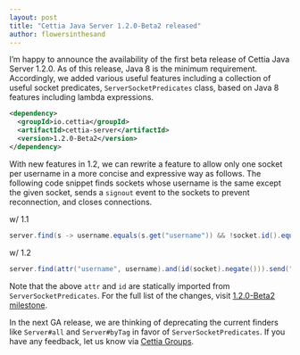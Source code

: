 ```yaml
---
layout: post
title: "Cettia Java Server 1.2.0-Beta2 released"
author: flowersinthesand
---
```


I’m happy to announce the availability of the first beta release of Cettia Java Server 1.2.0. As of this release, Java 8 is the minimum requirement. Accordingly, we added various useful features including a collection of useful socket predicates, `ServerSocketPredicates` class, based on Java 8 features including lambda expressions.

```xml
<dependency>
  <groupId>io.cettia</groupId>
  <artifactId>cettia-server</artifactId>
  <version>1.2.0-Beta2</version>
</dependency>
```

With new features in 1.2, we can rewrite a feature to allow only one socket per username in a more concise and expressive way as follows. The following code snippet finds sockets whose username is the same except the given socket, sends a `signout` event to the sockets to prevent reconnection, and closes connections.

w/ 1.1

```java
server.find(s -> username.equals(s.get("username")) && !socket.id().equals(s.id())).send("signout").close();
```

w/ 1.2

```java
server.find(attr("username", username).and(id(socket).negate())).send("signout").close();
```

Note that the above `attr` and `id` are statically imported from `ServerSocketPredicates`. For the full list of the changes, visit [1.2.0-Beta2 milestone](https://github.com/cettia/cettia-java-server/milestone/9?closed=1).

In the next GA release, we are thinking of deprecating the current finders like `Server#all` and `Server#byTag` in favor of `ServerSocketPredicates`. If you have any feedback, let us know via [Cettia Groups](http://groups.google.com/group/cettia).
